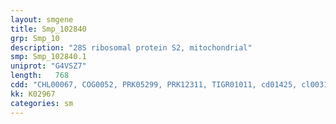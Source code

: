 ```yaml
---
layout: smgene
title: Smp_102840
grp: Smp_10
description: "28S ribosomal protein S2, mitochondrial"
smp: Smp_102840.1
uniprot: "G4VSZ7"
length:   768
cdd: "CHL00067, COG0052, PRK05299, PRK12311, TIGR01011, cd01425, cl00315, pfam00318"
kk: K02967
categories: sm
---
```

